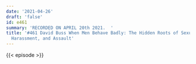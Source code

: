 ```yaml
---
date: '2021-04-26'
draft: 'false'
id: e461
summary: 'RECORDED ON APRIL 20th 2021.  '
title: '#461 David Buss When Men Behave Badly: The Hidden Roots of Sexual Deception,
  Harassment, and Assault'
---
```

{{< episode >}}
